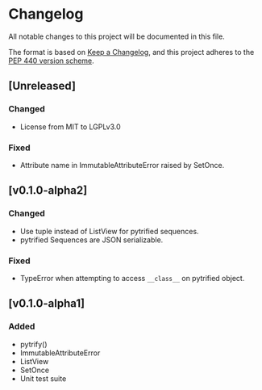 # Changelog

All notable changes to this project will be documented in this file.

The format is based on [Keep a
Changelog](https://keepachangelog.com/en/1.0.0/), and this project adheres to
the [PEP 440 version scheme](https://peps.python.org/pep-0440/#version-scheme).

## [Unreleased]
### Changed
- License from MIT to LGPLv3.0

### Fixed
- Attribute name in ImmutableAttributeError raised by SetOnce.

## [v0.1.0-alpha2]
### Changed
- Use tuple instead of ListView for pytrified sequences.
- pytrified Sequences are JSON serializable.

### Fixed
- TypeError when attempting to access `__class__` on pytrified object.


## [v0.1.0-alpha1]
### Added
- pytrify()
- ImmutableAttributeError
- ListView
- SetOnce
- Unit test suite
